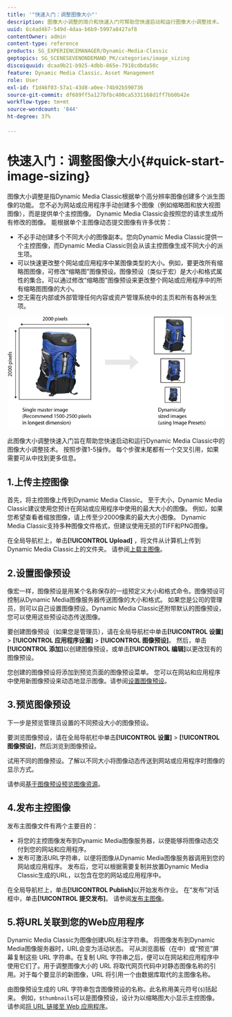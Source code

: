 ```yaml
---
title: '"快速入门：调整图像大小"'
description: 图像大小调整的简介和快速入门可帮助您快速启动和运行图像大小调整技术。
uuid: 6c4ad4b7-549d-4daa-b6b9-5997a8427af8
contentOwner: admin
content-type: reference
products: SG_EXPERIENCEMANAGER/Dynamic-Media-Classic
geptopics: SG_SCENESEVENONDEMAND_PK/categories/image_sizing
discoiquuid: dcaa9b21-b925-4dbb-865e-7918cdbda50c
feature: Dynamic Media Classic，Asset Management
role: User
exl-id: f1d46f03-57a1-43d8-a0ee-74b92b590736
source-git-commit: df689ff5a127bfbc400ca5331168d1ff7bb0b42e
workflow-type: tm+mt
source-wordcount: '844'
ht-degree: 37%

---
```


# 快速入门：调整图像大小{#quick-start-image-sizing}

图像大小调整是指Dynamic Media Classic根据单个高分辨率图像创建多个派生图像的功能。 您不必为网站或应用程序手动创建多个图像（例如缩略图和放大视图图像），而是提供单个主控图像。 Dynamic Media Classic会按照您的请求生成所有修改的图像。 能根据单个主图像动态提交图像有许多优势：

* 不必手动创建多个不同大小的图像副本。您向Dynamic Media Classic提供一个主控图像，而Dynamic Media Classic则会从该主控图像生成不同大小的派生项。
* 可以快速更改整个网站或应用程序中某图像类型的大小。例如，要更改所有缩略图图像，可修改“缩略图”图像预设。图像预设（类似于宏）是大小和格式属性的集合。可以通过修改“缩略图”图像预设来更改整个网站或应用程序中的所有缩略图图像的大小。
* 您无需在内部或外部管理任何内容或资产管理系统中的主页和所有各种派生项。

![您可以创建多个不同大小的衍生图像，这些图像与同一高分辨率主控文件不同。](/help/assets/is_derivative_sizes_popup.png)

此图像大小调整快速入门旨在帮助您快速启动和运行Dynamic Media Classic中的图像大小调整技术。 按照步骤1-5操作。 每个步骤末尾都有一个交叉引用，如果需要可从中找到更多信息。

## 1.上传主控图像

首先，将主控图像上传到Dynamic Media Classic。 至于大小，Dynamic Media Classic建议使用您预计在网站或应用程序中使用的最大大小的图像。 例如，如果您希望查看者缩放图像，请上传至少2000像素的最大大小图像。 Dynamic Media Classic支持多种图像文件格式，但建议使用无损的TIFF和PNG图像。

在全局导航栏上，单击&#x200B;**[!UICONTROL Upload]** ，将文件从计算机上传到Dynamic Media Classic上的文件夹。 请参阅[上载主图像](uploading-master-images.md#uploading_master_images)。

## 2.设置图像预设

像宏一样，图像预设是用某个名称保存的一组预定义大小和格式命令。图像预设可控制从Dynamic Media图像服务器传送图像的大小和格式。 如果您是公司的管理员，则可以自己设置图像预设。Dynamic Media Classic还附带默认的图像预设，您可以使用这些预设动态传送图像。

要创建图像预设（如果您是管理员），请在全局导航栏中单击&#x200B;**[!UICONTROL 设置]** > **[!UICONTROL 应用程序设置]** > **[!UICONTROL 图像预设]**。 然后，单击&#x200B;**[!UICONTROL 添加]**&#x200B;以创建图像预设，或单击&#x200B;**[!UICONTROL 编辑]**&#x200B;以更改现有的图像预设。

您创建的图像预设将添加到预览页面的图像预设菜单。 您可以在网站和应用程序中使用新图像预设来动态地显示图像。请参阅[设置图像预设](setting-image-presets.md#setting_up_image_presets)。

## 3.预览图像预设

下一步是预览管理员设置的不同预设大小的图像预设。

要浏览图像预设，请在全局导航栏中单击&#x200B;**[!UICONTROL 设置]** > **[!UICONTROL 图像预设]**，然后浏览到图像预设。

试用不同的图像预设。了解以不同大小将图像动态传送到网站或应用程序时图像的显示方式。

请参阅[基于图像预设预览图像资源](previewing-asset.md#previewing_an_image_asset_based_on_its_image_preset)。

## 4.发布主控图像

发布主图像文件有两个主要目的：

* 将您的主控图像发布到Dynamic Media图像服务器，以便能够将图像动态交付到您的网站和应用程序。
* 发布可激活URL字符串，以便将图像从Dynamic Media图像服务器调用到您的网站或应用程序。 发布后，您可以根据需要复制并放置Dynamic Media Classic生成的URL，以包含在您的网站或应用程序中。

在全局导航栏上，单击&#x200B;**[!UICONTROL Publish]**&#x200B;以开始发布作业。 在“发布”对话框中，单击&#x200B;**[!UICONTROL 提交发布]**。 请参阅[发布主图像](publishing-master-images.md#publishing_master_images)。

## 5.将URL关联到您的Web应用程序

Dynamic Media Classic为图像创建URL标注字符串。 将图像发布到Dynamic Media图像服务器时，URL会变为活动状态。 可从浏览面板（在中）或“预览”屏幕复制这些 URL 字符串。在复制 URL 字符串之后，便可以在网站和应用程序中使用它们了。用于调整图像大小的 URL 将取代网页代码中对静态图像名称的引用。对于每个要显示的新图像，URL 将引用一个由数据库取代的主图像名称。

由图像预设生成的 URL 字符串包含图像预设的名称。此名称用美元符号(`$`)括起来。 例如，`$thumbnail$`可以是图像预设，设计为以缩略图大小显示主控图像。 请参阅[将 URL 链接至 Web 应用程序](linking-urls-web-application.md#linking_urls_to_your_web_application)。
